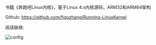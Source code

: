 书籍《奔跑吧Linux内核》，基于Linux 4.x内核源码，ARM32和ARM64架构

Github: https://github.com/figozhang/Running-LinuxKernel

阅读脉络: 

![config](images/1.png)